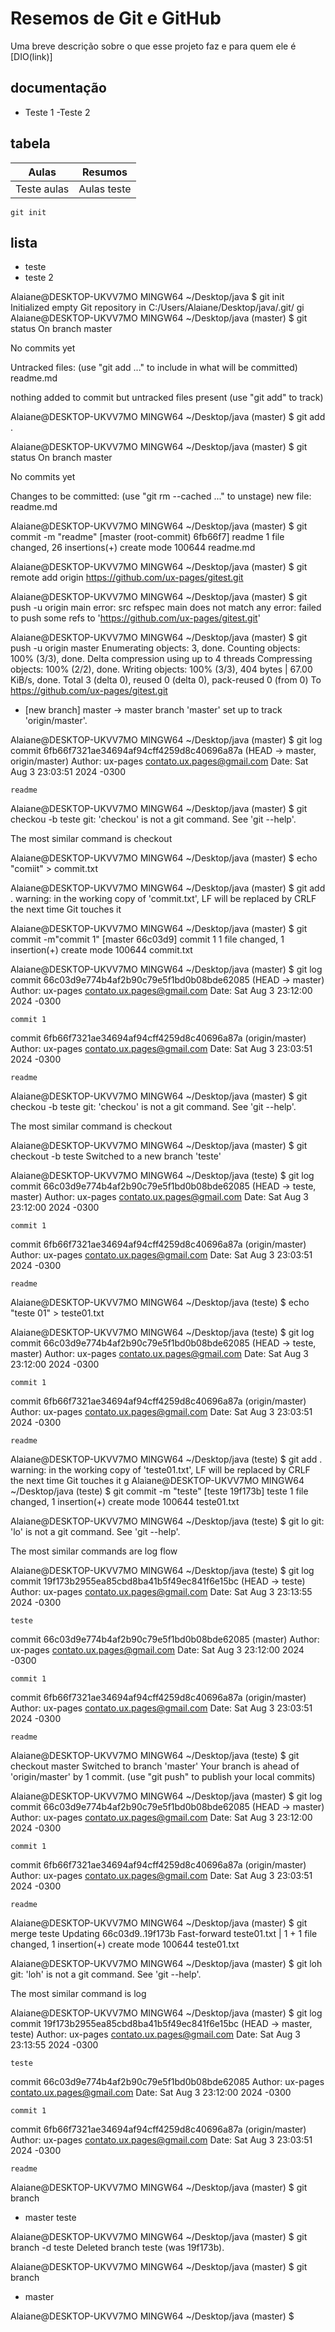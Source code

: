 
# Resemos de Git e GitHub

Uma breve descrição sobre o que esse projeto faz e para quem ele é 
[DIO(link)]

## documentação
- Teste 1
-Teste 2

## tabela

| Aulas | Resumos |
|-------| --------|
|Teste aulas | Aulas teste |

```
git init

```

## lista
- teste
- teste 2


Alaiane@DESKTOP-UKVV7MO MINGW64 ~/Desktop/java
$ git init
Initialized empty Git repository in C:/Users/Alaiane/Desktop/java/.git/
gi
Alaiane@DESKTOP-UKVV7MO MINGW64 ~/Desktop/java (master)
$ git status
On branch master

No commits yet

Untracked files:
  (use "git add <file>..." to include in what will be committed)
        readme.md

nothing added to commit but untracked files present (use "git add" to track)

Alaiane@DESKTOP-UKVV7MO MINGW64 ~/Desktop/java (master)
$ git add .

Alaiane@DESKTOP-UKVV7MO MINGW64 ~/Desktop/java (master)
$ git status
On branch master

No commits yet

Changes to be committed:
  (use "git rm --cached <file>..." to unstage)
        new file:   readme.md


Alaiane@DESKTOP-UKVV7MO MINGW64 ~/Desktop/java (master)
$ git commit -m "readme"
[master (root-commit) 6fb66f7] readme
 1 file changed, 26 insertions(+)
 create mode 100644 readme.md

Alaiane@DESKTOP-UKVV7MO MINGW64 ~/Desktop/java (master)
$ git remote add origin https://github.com/ux-pages/gitest.git

Alaiane@DESKTOP-UKVV7MO MINGW64 ~/Desktop/java (master)
$ git push -u origin main
error: src refspec main does not match any
error: failed to push some refs to 'https://github.com/ux-pages/gitest.git'

Alaiane@DESKTOP-UKVV7MO MINGW64 ~/Desktop/java (master)
$ git push -u origin master
Enumerating objects: 3, done.
Counting objects: 100% (3/3), done.
Delta compression using up to 4 threads
Compressing objects: 100% (2/2), done.
Writing objects: 100% (3/3), 404 bytes | 67.00 KiB/s, done.
Total 3 (delta 0), reused 0 (delta 0), pack-reused 0 (from 0)
To https://github.com/ux-pages/gitest.git
 * [new branch]      master -> master
branch 'master' set up to track 'origin/master'.

Alaiane@DESKTOP-UKVV7MO MINGW64 ~/Desktop/java (master)
$ git log
commit 6fb66f7321ae34694af94cff4259d8c40696a87a (HEAD -> master, origin/master)
Author: ux-pages <contato.ux.pages@gmail.com>
Date:   Sat Aug 3 23:03:51 2024 -0300

    readme

Alaiane@DESKTOP-UKVV7MO MINGW64 ~/Desktop/java (master)
$ git checkou -b teste
git: 'checkou' is not a git command. See 'git --help'.

The most similar command is
        checkout

Alaiane@DESKTOP-UKVV7MO MINGW64 ~/Desktop/java (master)
$ echo "comiit" > commit.txt

Alaiane@DESKTOP-UKVV7MO MINGW64 ~/Desktop/java (master)
$ git add .
warning: in the working copy of 'commit.txt', LF will be replaced by CRLF the next time Git touches it

Alaiane@DESKTOP-UKVV7MO MINGW64 ~/Desktop/java (master)
$ git commit -m"commit 1"
[master 66c03d9] commit 1
 1 file changed, 1 insertion(+)
 create mode 100644 commit.txt

Alaiane@DESKTOP-UKVV7MO MINGW64 ~/Desktop/java (master)
$ git log
commit 66c03d9e774b4af2b90c79e5f1bd0b08bde62085 (HEAD -> master)
Author: ux-pages <contato.ux.pages@gmail.com>
Date:   Sat Aug 3 23:12:00 2024 -0300

    commit 1

commit 6fb66f7321ae34694af94cff4259d8c40696a87a (origin/master)
Author: ux-pages <contato.ux.pages@gmail.com>
Date:   Sat Aug 3 23:03:51 2024 -0300

    readme

Alaiane@DESKTOP-UKVV7MO MINGW64 ~/Desktop/java (master)
$ git checkou -b teste
git: 'checkou' is not a git command. See 'git --help'.

The most similar command is
        checkout

Alaiane@DESKTOP-UKVV7MO MINGW64 ~/Desktop/java (master)
$ git checkout -b teste
Switched to a new branch 'teste'

Alaiane@DESKTOP-UKVV7MO MINGW64 ~/Desktop/java (teste)
$ git log
commit 66c03d9e774b4af2b90c79e5f1bd0b08bde62085 (HEAD -> teste, master)
Author: ux-pages <contato.ux.pages@gmail.com>
Date:   Sat Aug 3 23:12:00 2024 -0300

    commit 1

commit 6fb66f7321ae34694af94cff4259d8c40696a87a (origin/master)
Author: ux-pages <contato.ux.pages@gmail.com>
Date:   Sat Aug 3 23:03:51 2024 -0300

    readme

Alaiane@DESKTOP-UKVV7MO MINGW64 ~/Desktop/java (teste)
$ echo "teste 01" > teste01.txt

Alaiane@DESKTOP-UKVV7MO MINGW64 ~/Desktop/java (teste)
$ git log
commit 66c03d9e774b4af2b90c79e5f1bd0b08bde62085 (HEAD -> teste, master)
Author: ux-pages <contato.ux.pages@gmail.com>
Date:   Sat Aug 3 23:12:00 2024 -0300

    commit 1

commit 6fb66f7321ae34694af94cff4259d8c40696a87a (origin/master)
Author: ux-pages <contato.ux.pages@gmail.com>
Date:   Sat Aug 3 23:03:51 2024 -0300

    readme

Alaiane@DESKTOP-UKVV7MO MINGW64 ~/Desktop/java (teste)
$ git add .
warning: in the working copy of 'teste01.txt', LF will be replaced by CRLF the next time Git touches it
g
Alaiane@DESKTOP-UKVV7MO MINGW64 ~/Desktop/java (teste)
$ git commit -m "teste"
[teste 19f173b] teste
 1 file changed, 1 insertion(+)
 create mode 100644 teste01.txt

Alaiane@DESKTOP-UKVV7MO MINGW64 ~/Desktop/java (teste)
$ git lo
git: 'lo' is not a git command. See 'git --help'.

The most similar commands are
        log
        flow

Alaiane@DESKTOP-UKVV7MO MINGW64 ~/Desktop/java (teste)
$ git log
commit 19f173b2955ea85cbd8ba41b5f49ec841f6e15bc (HEAD -> teste)
Author: ux-pages <contato.ux.pages@gmail.com>
Date:   Sat Aug 3 23:13:55 2024 -0300

    teste

commit 66c03d9e774b4af2b90c79e5f1bd0b08bde62085 (master)
Author: ux-pages <contato.ux.pages@gmail.com>
Date:   Sat Aug 3 23:12:00 2024 -0300

    commit 1

commit 6fb66f7321ae34694af94cff4259d8c40696a87a (origin/master)
Author: ux-pages <contato.ux.pages@gmail.com>
Date:   Sat Aug 3 23:03:51 2024 -0300

    readme

Alaiane@DESKTOP-UKVV7MO MINGW64 ~/Desktop/java (teste)
$ git checkout master
Switched to branch 'master'
Your branch is ahead of 'origin/master' by 1 commit.
  (use "git push" to publish your local commits)

Alaiane@DESKTOP-UKVV7MO MINGW64 ~/Desktop/java (master)
$ git log
commit 66c03d9e774b4af2b90c79e5f1bd0b08bde62085 (HEAD -> master)
Author: ux-pages <contato.ux.pages@gmail.com>
Date:   Sat Aug 3 23:12:00 2024 -0300

    commit 1

commit 6fb66f7321ae34694af94cff4259d8c40696a87a (origin/master)
Author: ux-pages <contato.ux.pages@gmail.com>
Date:   Sat Aug 3 23:03:51 2024 -0300

    readme

Alaiane@DESKTOP-UKVV7MO MINGW64 ~/Desktop/java (master)
$ git merge teste
Updating 66c03d9..19f173b
Fast-forward
 teste01.txt | 1 +
 1 file changed, 1 insertion(+)
 create mode 100644 teste01.txt

Alaiane@DESKTOP-UKVV7MO MINGW64 ~/Desktop/java (master)
$ git loh
git: 'loh' is not a git command. See 'git --help'.

The most similar command is
        log

Alaiane@DESKTOP-UKVV7MO MINGW64 ~/Desktop/java (master)
$ git log
commit 19f173b2955ea85cbd8ba41b5f49ec841f6e15bc (HEAD -> master, teste)
Author: ux-pages <contato.ux.pages@gmail.com>
Date:   Sat Aug 3 23:13:55 2024 -0300

    teste

commit 66c03d9e774b4af2b90c79e5f1bd0b08bde62085
Author: ux-pages <contato.ux.pages@gmail.com>
Date:   Sat Aug 3 23:12:00 2024 -0300

    commit 1

commit 6fb66f7321ae34694af94cff4259d8c40696a87a (origin/master)
Author: ux-pages <contato.ux.pages@gmail.com>
Date:   Sat Aug 3 23:03:51 2024 -0300

    readme

Alaiane@DESKTOP-UKVV7MO MINGW64 ~/Desktop/java (master)
$ git branch
* master
  teste

Alaiane@DESKTOP-UKVV7MO MINGW64 ~/Desktop/java (master)
$ git branch -d teste
Deleted branch teste (was 19f173b).

Alaiane@DESKTOP-UKVV7MO MINGW64 ~/Desktop/java (master)
$ git branch
* master

Alaiane@DESKTOP-UKVV7MO MINGW64 ~/Desktop/java (master)
$

